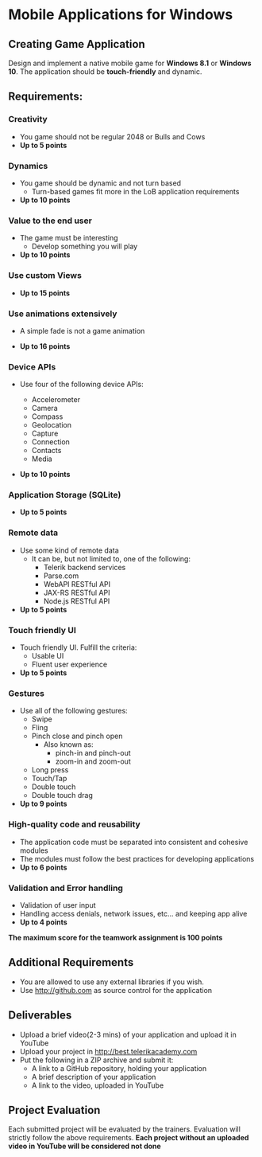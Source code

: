 # Mobile Applications for Windows
##  Creating Game Application

Design and implement a native mobile game for **Windows 8.1** or **Windows 10**. The application should be **touch-friendly** and dynamic.

##  Requirements:

### Creativity

- You game should not be regular 2048 or Bulls and Cows
- **Up to 5 points**

### Dynamics

- You game should  be dynamic and not turn based
  - Turn-based games fit more in the LoB application requirements
- **Up to 10 points**

### Value to the end user

- The game must be interesting
  - Develop something you will play
- **Up to 10 points**

### Use custom Views

- **Up to 15 points**

### Use animations extensively

- A simple fade is not a game animation

- **Up to 16 points**

### Device APIs

- Use four of the following device APIs:
  - Accelerometer
  - Camera
  - Compass
  - Geolocation
  - Capture
  - Connection
  - Contacts
  - Media

- **Up to 10 points**

### Application Storage (SQLite)

- **Up to 5 points**

### Remote data

- Use some kind of remote data
  - It can be, but not limited to, one of the following:
    - Telerik backend services
    - Parse.com
    - WebAPI RESTful API
    - JAX-RS RESTful API
    - Node.js RESTful API
- **Up to 5 points**

### Touch friendly UI

- Touch friendly UI. Fulfill the criteria:
  - Usable UI
  - Fluent user experience
- **Up to 5 points**

### Gestures

- Use all of the following gestures:
  - Swipe
  - Fling
  - Pinch close and pinch open
    - Also known as:
      - pinch-in and pinch-out
      - zoom-in and zoom-out
  - Long press
  - Touch/Tap
  - Double touch
  - Double touch drag
- **Up to 9 points**

### High-quality code and reusability
- The application code must be separated into consistent and cohesive modules
- The modules must follow the best practices for developing applications
- **Up to 6 points**

### Validation and Error handling
- Validation of user input
- Handling access denials, network issues, etc... and keeping app alive
- **Up to 4 points**

**The maximum score for the teamwork assignment is 100 points**

##  Additional Requirements
- You are allowed to use any external libraries if you wish.
- Use http://github.com as source control for the application

##  Deliverables
- Upload a brief video(2-3 mins) of your application and upload it in YouTube
- Upload your project in http://best.telerikacademy.com
- Put the following in a ZIP archive and submit it:
  - A link to a GitHub repository, holding your application
  - A brief description of your application
  - A link to the video, uploaded in YouTube

##  Project Evaluation
Each submitted project will be evaluated by the trainers. Evaluation will strictly follow the above requirements.
**Each project without an uploaded video in YouTube will be considered not done**
